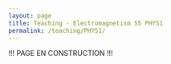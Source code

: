 ```yaml
---
layout: page
title: Teaching - Electromagnetism S5 PHYS1
permalink: /teaching/PHYS1/
---
```


!!! PAGE EN CONSTRUCTION !!!
